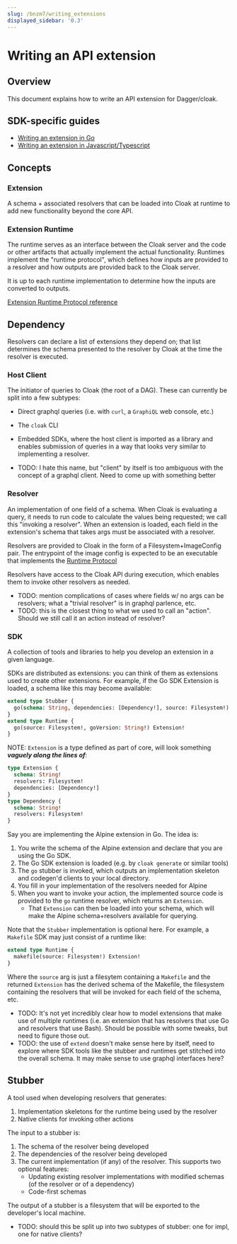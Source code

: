 ```yaml
---
slug: /bnzm7/writing_extensions
displayed_sidebar: '0.3'
---
```


# Writing an API extension

## Overview

This document explains how to write an API extension for Dagger/cloak.

## SDK-specific guides

- [Writing an extension in Go](/y0yh0/writing_extensions_go)
- [Writing an extension in Javascript/Typescript](/oy1q7/writing_extensions_nodejs)

## Concepts

### Extension

A schema + associated resolvers that can be loaded into Cloak at runtime to add new functionality beyond the core API.

### Extension Runtime

The runtime serves as an interface between the Cloak server and the code or other artifacts that actually implement the actual functionality.
Runtimes implement the "runtime protocol", which defines how inputs
are provided to a resolver and how outputs are provided back to the Cloak server.

It is up to each runtime implementation to determine how the inputs are converted to outputs.

[Extension Runtime Protocol reference](/f5cij/extension_runtime_protocol)

## Dependency

Resolvers can declare a list of extensions they depend on; that list determines the schema presented to the resolver by Cloak at the time the resolver
is executed.

### Host Client

The initiator of queries to Cloak (the root of a DAG). These can currently be split into a few subtypes:

- Direct graphql queries (i.e. with `curl`, a `GraphiQL` web console, etc.)
- The `cloak` CLI
- Embedded SDKs, where the host client is imported as a library and enables submission of queries in a way
  that looks very similar to implementing a resolver.

- TODO: I hate this name, but "client" by itself is too ambiguous with the concept of a graphql client. Need to come up with something better

### Resolver

An implementation of one field of a schema. When Cloak is evaluating a query, it needs to run code to calculate the values
being requested; we call this "invoking a resolver". When an extension is loaded, each field in the extension's schema
that takes args must be associated with a resolver.

Resolvers are provided to Cloak in the form of a Filesystem+ImageConfig pair. The entrypoint of the image config is expected
to be an executable that implements the [Runtime Protocol](/f5cij/extension_runtime_protocol)

Resolvers have access to the Cloak API during execution, which enables them to invoke other resolvers as needed.

- TODO: mention complications of cases where fields w/ no args can be resolvers; what a "trivial resolver" is in graphql parlence, etc.
- TODO: this is the closest thing to what we used to call an "action". Should we still call it an action instead of resolver?

### SDK

A collection of tools and libraries to help you develop an extension in a given language.

SDKs are distributed as extensions: you can think of them as extensions used to create other extensions.
For example, if the Go SDK Extension is loaded, a schema like this may become available:

```graphql
extend type Stubber {
  go(schema: String, dependencies: [Dependency!], source: Filesystem!) Filesystem!
}
extend type Runtime {
  go(source: Filesystem!, goVersion: String!) Extension!
}
```

NOTE: `Extension` is a type defined as part of core, will look something **_vaguely along the lines of_**:

```graphql
type Extension {
  schema: String!
  resolvers: Filesystem!
  dependencies: [Dependency!]
}
type Dependency {
  schema: String!
  resolvers: Filesystem!
}
```

Say you are implementing the Alpine extension in Go. The idea is:

1. You write the schema of the Alpine extension and declare that you are using the Go SDK.
2. The Go SDK extension is loaded (e.g. by `cloak generate` or similar tools)
3. The `go` stubber is invoked, which outputs an implementation skeleton and codegen'd clients to your local directory.
4. You fill in your implementation of the resolvers needed for Alpine
5. When you want to invoke your action, the implemented source code is provided to the `go` runtime resolver, which returns an `Extension`.
   - That `Extension` can then be loaded into your schema, which will make the Alpine schema+resolvers available for querying.

Note that the `Stubber` implementation is optional here. For example, a `Makefile` SDK may just consist of a runtime like:

```graphql
extend type Runtime {
  makefile(source: Filesystem!) Extension!
}
```

Where the `source` arg is just a filesytem containing a `Makefile` and the returned `Extension` has the derived schema of the Makefile, the filesystem containing the resolvers that will be invoked for each field of the schema, etc.

- TODO: It's not yet incredibly clear how to model extensions that make use of multiple runtimes (i.e. an extension that has resolvers that use Go and resolvers that use Bash). Should be possible with some tweaks, but need to figure those out.
- TODO: the use of `extend` doesn't make sense here by itself, need to explore where SDK tools like the stubber and runtimes get stitched into the overall schema. It may make sense to use graphql interfaces here?

## Stubber

A tool used when developing resolvers that generates:

1. Implementation skeletons for the runtime being used by the resolver
1. Native clients for invoking other actions

The input to a stubber is:

1. The schema of the resolver being developed
1. The dependencies of the resolver being developed
1. The current implementation (if any) of the resolver. This supports two optional features:
   - Updating existing resolver implementations with modified schemas (of the resolver or of a dependency)
   - Code-first schemas

The output of a stubber is a filesystem that will be exported to the developer's local machine.

- TODO: should this be split up into two subtypes of stubber: one for impl, one for native clients?
